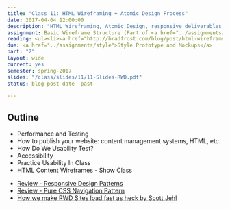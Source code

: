 ```yaml
---
title: "Class 11: HTML Wireframing + Atomic Design Process"
date: 2017-04-04 12:00:00
description: "HTML Wireframing, Atomic Design, responsive deliverables, identify components, work on wireframe structure in class"
assignment: Basic Wireframe Structure (Part of <a href="../assignments/templates">HTML/CSS Templates + Patterns</a>)
reading: <ul><li><a href="http://bradfrost.com/blog/post/html-wireframes/">HTML Wireframes by Brad Frost</a></li><li><a href="http://bradfrost.com/blog/post/atomic-web-design/">Atomic Web Design by Brad Frost</a></li><li>For Discussion: <a href="http://jamesarcher.me/hamburger-menu">The Hamburger Doesn't Work</a></li></ul>
due: <a href="../assignments/style">Style Prototype and Mockups</a>
part: "2"
layout: wide
current: yes
semester: spring-2017
slides: "/class/slides/11/11-Slides-RWD.pdf"
status: blog-post-date--past

---
```


## Outline

* Performance and Testing
* How to publish your website: content management systems, HTML, etc.
* How Do We Usability Test?
* Accessibility
* Practice Usability In Class
* HTML Content Wireframes - Show Class

<ul>
<li><a href="https://bradfrost.github.io/this-is-responsive/patterns.html">Review - Responsive Design Patterns</a></li><li><a href="http://lucidlemon.github.io/paradeiser">Review - Pure CSS Navigation Pattern</a></li>
<li><a href="https://www.filamentgroup.com/lab/performance-rwd.html">How we make RWD Sites load fast as heck by Scott Jehl</a></li>
</ul>
